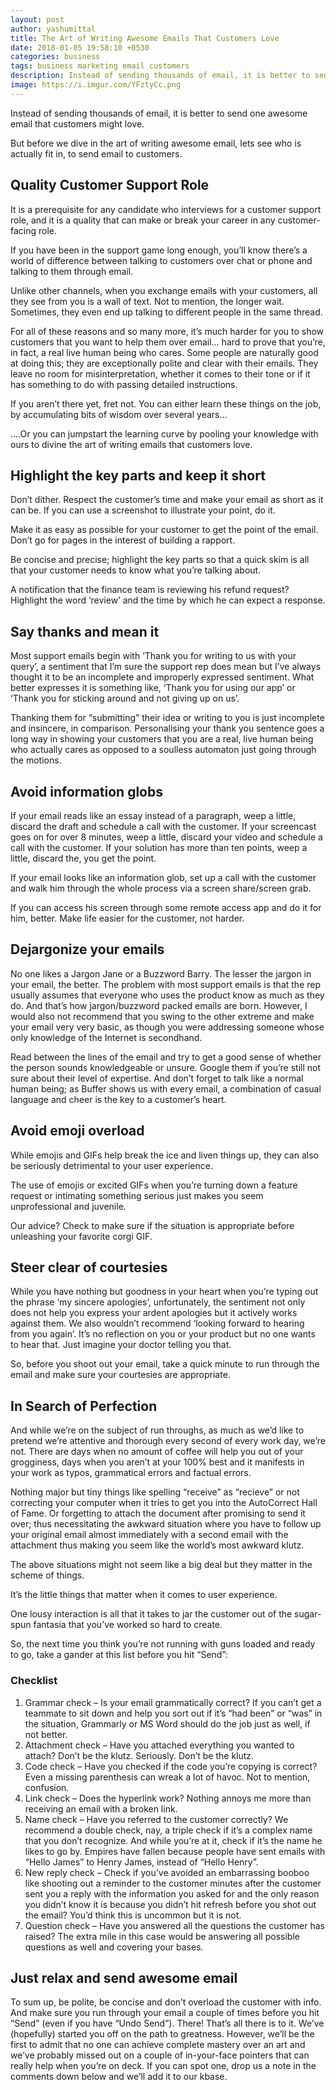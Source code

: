 ```yaml
---
layout: post
author: yashumittal
title: The Art of Writing Awesome Emails That Customers Love
date: 2018-01-05 19:58:10 +0530
categories: business
tags: business marketing email customers
description: Instead of sending thousands of email, it is better to send one awesome email that customers might love. But before we dive in the art of writing awesome email, lets see who is actually fit in, to send email to customers.
image: https://i.imgur.com/YFztyCc.png
---
```


<div data-type="youtube" data-video-id="qPT2JgM1d6U"></div>

Instead of sending thousands of email, it is better to send one awesome email that customers might love.

But before we dive in the art of writing awesome email, lets see who is actually fit in, to send email to customers.

## Quality Customer Support Role

It is a prerequisite for any candidate who interviews for a customer support role, and it is a quality that can make or break your career in any customer-facing role.

If you have been in the support game long enough, you’ll know there’s a world of difference between talking to customers over chat or phone and talking to them through email.

Unlike other channels, when you exchange emails with your customers, all they see from you is a wall of text. Not to mention, the longer wait. Sometimes, they even end up talking to different people in the same thread.

For all of these reasons and so many more, it’s much harder for you to show customers that you want to help them over email… hard to prove that you’re, in fact, a real live human being who cares.
Some people are naturally good at doing this; they are exceptionally polite and clear with their emails. They leave no room for misinterpretation, whether it comes to their tone or if it has something to do with passing detailed instructions.

If you aren’t there yet, fret not. You can either learn these things on the job, by accumulating bits of wisdom over several years…

….Or you can jumpstart the learning curve by pooling your knowledge with ours to divine the art of writing emails that customers love.

## Highlight the key parts and keep it short

Don’t dither. Respect the customer’s time and make your email as short as it can be. If you can use a screenshot to illustrate your point, do it.

Make it as easy as possible for your customer to get the point of the email. Don’t go for pages in the interest of building a rapport.

Be concise and precise; highlight the key parts so that a quick skim is all that your customer needs to know what you’re talking about.

A notification that the finance team is reviewing his refund request? Highlight the word ‘review’ and the time by which he can expect a response.

## Say thanks and mean it

Most support emails begin with ‘Thank you for writing to us with your query’, a sentiment that I’m sure the support rep does mean but I’ve always thought it to be an incomplete and improperly expressed sentiment. What better expresses it is something like, ‘Thank you for using our app’ or ‘Thank you for sticking around and not giving up on us’.

Thanking them for “submitting” their idea or writing to you is just incomplete and insincere, in comparison. Personalising your thank you sentence goes a long way in showing your customers that you are a real, live human being who actually cares as opposed to a soulless automaton just going through the motions.

## Avoid information globs

If your email reads like an essay instead of a paragraph, weep a little, discard the draft and schedule a call with the customer. If your screencast goes on for over 8 minutes, weep a little, discard your video and schedule a call with the customer. If your solution has more than ten points, weep a little, discard the, you get the point.

If your email looks like an information glob, set up a call with the customer and walk him through the whole process via a screen share/screen grab.

If you can access his screen through some remote access app and do it for him, better. Make life easier for the customer, not harder.

## Dejargonize your emails

No one likes a Jargon Jane or a Buzzword Barry. The lesser the jargon in your email, the better. The problem with most support emails is that the rep usually assumes that everyone who uses the product know as much as they do. And that’s how jargon/buzzword packed emails are born.
However, I would also not recommend that you swing to the other extreme and make your email very very basic, as though you were addressing someone whose only knowledge of the Internet is secondhand.

Read between the lines of the email and try to get a good sense of whether the person sounds knowledgeable or unsure. Google them if you’re still not sure about their level of expertise. And don’t forget to talk like a normal human being; as Buffer shows us with every email, a combination of casual language and cheer is the key to a customer’s heart.

## Avoid emoji overload

While emojis and GIFs help break the ice and liven things up, they can also be seriously detrimental to your user experience.

The use of emojis or excited GIFs when you’re turning down a feature request or intimating something serious just makes you seem unprofessional and juvenile.

Our advice? Check to make sure if the situation is appropriate before unleashing your favorite corgi GIF.

## Steer clear of courtesies

While you have nothing but goodness in your heart when you’re typing out the phrase ‘my sincere apologies’, unfortunately, the sentiment not only does not help you express your ardent apologies but it actively works against them. We also wouldn’t recommend ‘looking forward to hearing from you again’. It’s no reflection on you or your product but no one wants to hear that. Just imagine your doctor telling you that.

So, before you shoot out your email, take a quick minute to run through the email and make sure your courtesies are appropriate.

## In Search of Perfection

And while we’re on the subject of run throughs, as much as we’d like to pretend we’re attentive and thorough every second of every work day, we’re not. There are days when no amount of coffee will help you out of your grogginess, days when you aren’t at your 100% best and it manifests in your work as typos, grammatical errors and factual errors.

Nothing major but tiny things like spelling “receive” as “recieve” or not correcting your computer when it tries to get you into the AutoCorrect Hall of Fame. Or forgetting to attach the document after promising to send it over; thus necessitating the awkward situation where you have to follow up your original email almost immediately with a second email with the attachment thus making you seem like the world’s most awkward klutz.

The above situations might not seem like a big deal but they matter in the scheme of things.

It’s the little things that matter when it comes to user experience.

One lousy interaction is all that it takes to jar the customer out of the sugar-spun fantasia that you’ve worked so hard to create.

So, the next time you think you’re not running with guns loaded and ready to go, take a gander at this list before you hit “Send”:

### Checklist

1. Grammar check – Is your email grammatically correct? If you can’t get a teammate to sit down and help you sort out if it’s “had been” or “was” in the situation, Grammarly or MS Word should do the job just as well, if not better.
2. Attachment check – Have you attached everything you wanted to attach? Don’t be the klutz. Seriously. Don’t be the klutz.
3. Code check – Have you checked if the code you’re copying is correct? Even a missing parenthesis can wreak a lot of havoc. Not to mention, confusion.
4. Link check – Does the hyperlink work? Nothing annoys me more than receiving an email with a broken link.
5. Name check – Have you referred to the customer correctly? We recommend a double check, nay, a triple check if it’s a complex name that you don’t recognize. And while you’re at it, check if it’s the name he likes to go by.  Empires have fallen because people have sent emails with “Hello James” to Henry James, instead of “Hello Henry”.
6. New reply check – Check if you’ve avoided an embarrassing booboo like shooting out a reminder to the customer minutes after the customer sent you a reply with the information you asked for and the only reason you didn’t know it is because you didn’t hit refresh before you shot out the email? You’d think this is uncommon but it is not.
7. Question check – Have you answered all the questions the customer has raised? The extra mile in this case would be answering all possible questions as well and covering your bases.

## Just relax and send awesome email

To sum up, be polite, be concise and don’t overload the customer with info. And make sure you run through your email a couple of times before you hit “Send” (even if you have “Undo Send”). There! That’s all there is to it. We’ve (hopefully) started you off on the path to greatness.
However, we’ll be the first to admit that no one can achieve complete mastery over an art and we’ve probably missed out on a couple of in-your-face pointers that can really help when you’re on deck. If you can spot one, drop us a note in the comments down below and we’ll add it to our kbase.
